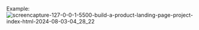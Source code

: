Example:
![screencapture-127-0-0-1-5500-build-a-product-landing-page-project-index-html-2024-08-03-04_28_22](https://github.com/user-attachments/assets/f2654337-669f-4153-a9a4-eb87ef0b6f88)
